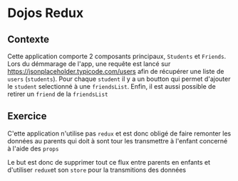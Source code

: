 # Dojos Redux
## Contexte
Cette application comporte 2 composants principaux, `Students` et `Friends`.
Lors du démmarage de l'app, une requête est lancé sur https://jsonplaceholder.typicode.com/users afin de récupérer une liste de `users` (`students`).
Pour chaque `student` il y a un boutton qui permet d'ajouter le `student` selectionné à une `friendsList`. Enfin, il est aussi possible de retirer un `friend` de la `friendsList`
## Exercice
C'ette application n'utilise pas `redux` et est donc obligé de faire remonter les données au parents qui doit à sont tour les transmettre à l'enfant concerné à l'aide des `props`

Le but est donc de supprimer tout ce flux entre parents en enfants et d'utiliser `redux`et son `store` pour la transmitions des données